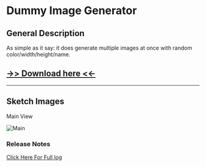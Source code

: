 # Dummy Image Generator

## General Description

As simple as it say: it does generate multiple images at once with random color/width/height/name.

## [->> Download here <<-](https://github.com/Ahmad-Said/dummy-image-generator/releases/latest)

***

## Sketch Images

Main View

![Main](https://i.imgur.com/gaJIP11.png)

### Release Notes

[Click Here For Full log](ReleasesNotes.txt)